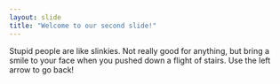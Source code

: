 ```yaml
---
layout: slide
title: "Welcome to our second slide!"
---
```

Stupid people are like slinkies.  Not really good for anything, but bring a smile to your face when you pushed down a flight of stairs.
Use the left arrow to go back!
